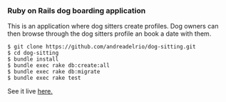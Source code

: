 ### Ruby on Rails dog boarding application

This is an application where dog sitters create profiles. Dog owners can then browse through the dog sitters profile an book a date with them.

```
$ git clone https://github.com/andreadelrio/dog-sitting.git
$ cd dog-sitting
$ bundle install
$ bundle exec rake db:create:all
$ bundle exec rake db:migrate
$ bundle exec rake test
```

See it live [here.](kmimos-adr.herokuapp.com/)

